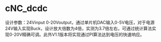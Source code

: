 # cNC_dcdc
设计参数：24Vinput 0-20Voutput，通过单片机DAC输入0-5V电压，对于电源24V输入实现Buck，设计放大倍数为4倍，实测为3.7倍左右，可通过统计算法实现0-20V精确可调。此外V1.1版本将实现通过PI算法达到电压的快速响应。
